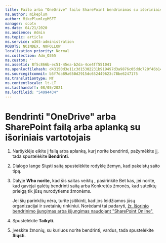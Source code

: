 ```yaml
---
title: Failo arba "OneDrive" failo SharePoint bendrinimas su išoriniais vartotojais
ms.author: mikeplum
author: MikePlumleyMSFT
manager: scotv
ms.date: 04/21/2020
ms.audience: Admin
ms.topic: article
ms.service: o365-administration
ROBOTS: NOINDEX, NOFOLLOW
localization_priority: Normal
ms.collection: Adm_O365
ms.custom: ''
ms.assetid: 8f5c866b-ec51-45ea-b2da-4ce4ff551041
ms.openlocfilehash: d43150d3e11c3d15302231b919497d3a9876c05ddc720f46b1428d1f6f09eeb3
ms.sourcegitcommit: b5f7da89a650d2915dc652449623c78be6247175
ms.translationtype: MT
ms.contentlocale: lt-LT
ms.lasthandoff: 08/05/2021
ms.locfileid: "54094434"
---
```

# <a name="share-a-onedrive-or-sharepoint-file-or-folder-with-external-users"></a>Bendrinti "OneDrive" arba SharePoint failą arba aplanką su išoriniais vartotojais

1. Naršyklėje eikite į failą arba aplanką, kurį norite bendrinti, pažymėkite jį, tada spustelėkite **Bendrinti**.
    
2. Dialogo lange Siųsti saitą spustelėkite rodyklę žemyn, kad pakeistų saito tipą.
    
3. Dalyje **Who norite,** kad šis saitas veiktų  , pasirinkite Bet kas, jei norite,  kad gavėjai galėtų bendrinti saitą arba Konkretūs žmonės, kad suteiktų prieigą tik jūsų nurodytiems žmonėms. 
    
    Jei šių parinkčių nėra, turite įsitikinti, kad jos leidžiamos jūsų organizacijai ir svetainių rinkiniui. Norėdami tai padaryti, [žr. Išorinio bendrinimo įjungimas arba išjungimas naudojant "SharePoint Online".](https://go.microsoft.com/fwlink/?linkid=866426)
    
4. Spustelėkite **Taikyti**.
    
5. Įveskite žmonių, su kuriuos norite bendrinti, vardus, tada spustelėkite **Siųsti**.
    

